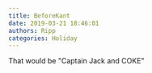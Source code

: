 ```yaml
---
title: BeforeKant
date: 2019-03-21 18:46:01
authors: Ripp
categories: Holiday
---
```


 That would be "Captain Jack and COKE"